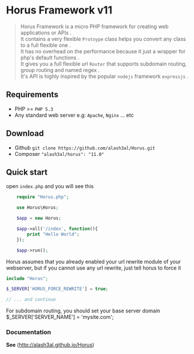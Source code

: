 Horus Framework v11
===================

> Horus Framework is a micro PHP framework for creating web applications or APIs .  
> It contains a very flexible `Protoype` class helps you convert any class to a full flexible one .  
> It has no overhead on the performance because it just a wrapper for php's default functions .  
> It gives you a full flexible url `Router` that supports subdomain routing, group routing and named regex .  
> It's API is highly inspired by the popular `nodejs` framework `expressjs` .


## Requirements
* PHP >= `PHP 5.3`
* Any standard web server e.g: `Apache`, `Nginx` ... etc

## Download
* Github `git clone https://github.com/alash3al/Horus.git`
* Composer `"alash3al/horus": "11.0"`

## Quick start
open `index.php` and you will see this
```php
    require "Horus.php";

    use Horus\Horus;

    $app = new Horus;

    $app->all('/index', function(){
        print "Hello World";
    });

    $app->run();
```

Horus assumes that you already enabled your url rewrite module of your webserver,
but if you cannot use any url rewrite, just tell horus to force it

```php
include "Horus";

$_SERVER['HORUS_FORCE_REWRITE'] = true;

// ... and continue 
```

For subdomain routing, you should set your base server domain
$_SERVER['SERVER_NAME'] = 'mysite.com';

### Documentation
**See** (http://alash3al.github.io/Horus)
